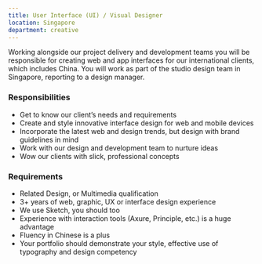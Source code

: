 ```yaml
---
title: User Interface (UI) / Visual Designer
location: Singapore
department: creative
---
```


Working alongside our project delivery and development teams you will be responsible for creating web and app interfaces for our international clients, which includes China. You will work as part of the studio design team in Singapore, reporting to a design manager.


### Responsibilities

- Get to know our client’s needs and requirements 
- Create and style innovative interface design for web and mobile devices
- Incorporate the latest web and design trends, but design with brand guidelines in mind
- Work with our design and development team to nurture ideas
- Wow our clients with slick, professional concepts 


### Requirements

- Related Design, or Multimedia qualification
- 3+ years of web, graphic, UX or interface design experience
- We use Sketch, you should too
- Experience with interaction tools (Axure, Principle, etc.) is a huge advantage
- Fluency in Chinese is a plus
- Your portfolio should demonstrate your style, effective use of typography and design competency
